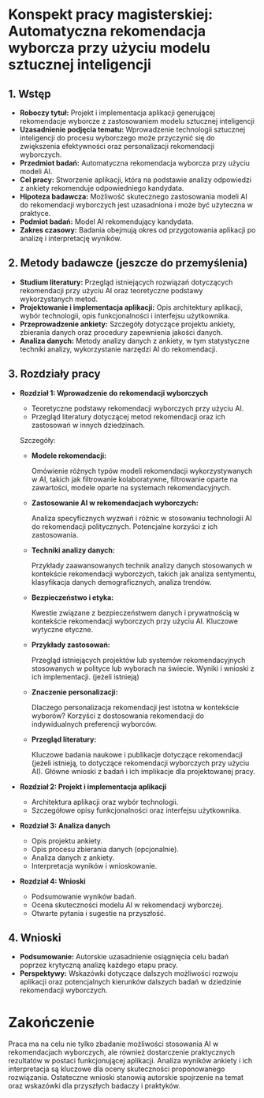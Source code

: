 # Konspekt pracy magisterskiej: Automatyczna rekomendacja wyborcza przy użyciu modelu sztucznej inteligencji

## 1. Wstęp

- **Roboczy tytuł:** Projekt i implementacja aplikacji generującej rekomendacje wyborcze z zastosowaniem modelu sztucznej inteligencji
- **Uzasadnienie podjęcia tematu:** Wprowadzenie technologii sztucznej inteligencji do procesu wyborczego może przyczynić się do zwiększenia efektywności oraz personalizacji rekomendacji wyborczych.
- **Przedmiot badań:** Automatyczna rekomendacja wyborcza przy użyciu modeli AI.
- **Cel pracy:** Stworzenie aplikacji, która na podstawie analizy odpowiedzi z ankiety rekomenduje odpowiedniego kandydata.
- **Hipoteza badawcza:** Możliwość skutecznego zastosowania modeli AI do rekomendacji wyborczych jest uzasadniona i może być użyteczna w praktyce.
- **Podmiot badań:** Model AI rekomendujący kandydata. 
- **Zakres czasowy:** Badania obejmują okres od przygotowania aplikacji po analizę i interpretację wyników.

## 2. Metody badawcze (jeszcze do przemyślenia)

- **Studium literatury:** Przegląd istniejących rozwiązań dotyczących rekomendacji przy użyciu AI oraz teoretyczne podstawy wykorzystanych metod.
- **Projektowanie i implementacja aplikacji:** Opis architektury aplikacji, wybór technologii, opis funkcjonalności i interfejsu użytkownika.
- **Przeprowadzenie ankiety:** Szczegóły dotyczące projektu ankiety, zbierania danych oraz procedury zapewnienia jakości danych.
- **Analiza danych:** Metody analizy danych z ankiety, w tym statystyczne techniki analizy, wykorzystanie narzędzi AI do rekomendacji.

## 3. Rozdziały pracy

- **Rozdział 1: Wprowadzenie do rekomendacji wyborczych**
  - Teoretyczne podstawy rekomendacji wyborczych przy użyciu AI.
  - Przegląd literatury dotyczącej metod rekomendacji oraz ich zastosowań w innych dziedzinach.

  Szczegóły:

   - **Modele rekomendacji:**
   
        Omówienie różnych typów modeli rekomendacji wykorzystywanych w AI, takich jak filtrowanie kolaboratywne, filtrowanie oparte na zawartości, modele oparte na systemach rekomendacyjnych.

   - **Zastosowanie AI w rekomendacjach wyborczych:**
        
        Analiza specyficznych wyzwań i różnic w stosowaniu technologii AI do rekomendacji politycznych. Potencjalne korzyści z ich zastosowania.

   - **Techniki analizy danych:**
   
        Przykłady zaawansowanych technik analizy danych stosowanych w kontekście rekomendacji wyborczych, takich jak analiza sentymentu, klasyfikacja danych demograficznych, analiza trendów.

   - **Bezpieczeństwo i etyka:**
        
        Kwestie związane z bezpieczeństwem danych i prywatnością w kontekście rekomendacji wyborczych przy użyciu AI. Kluczowe wytyczne etyczne.

   - **Przykłady zastosowań:**
   
        Przegląd istniejących projektów lub systemów rekomendacyjnych stosowanych w polityce lub wyborach na świecie. Wyniki i wnioski z ich implementacji. (jeżeli istnieją)

   - **Znaczenie personalizacji:**
        
        Dlaczego personalizacja rekomendacji jest istotna w kontekście wyborów? Korzyści z dostosowania rekomendacji do indywidualnych preferencji wyborców.

   - **Przegląd literatury:**
   
        Kluczowe badania naukowe i publikacje dotyczące rekomendacji (jeżeli istnieją, to dotyczące rekomendacji wyborczych przy użyciu AI). Główne wnioski z badań i ich implikacje dla projektowanej pracy.


- **Rozdział 2: Projekt i implementacja aplikacji**
  - Architektura aplikacji oraz wybór technologii.
  - Szczegółowe opisy funkcjonalności oraz interfejsu użytkownika.
- **Rozdział 3: Analiza danych**
  - Opis projektu ankiety.
  - Opis procesu zbierania danych (opcjonalnie).
  - Analiza danych z ankiety.
  - Interpretacja wyników i wnioskowanie.
- **Rozdział 4: Wnioski**
  - Podsumowanie wyników badań.
  - Ocena skuteczności modelu AI w rekomendacji wyborczej.
  - Otwarte pytania i sugestie na przyszłość.

## 4. Wnioski

- **Podsumowanie:** Autorskie uzasadnienie osiągnięcia celu badań poprzez krytyczną analizę każdego etapu pracy.
- **Perspektywy:** Wskazówki dotyczące dalszych możliwości rozwoju aplikacji oraz potencjalnych kierunków dalszych badań w dziedzinie rekomendacji wyborczych.

# Zakończenie

Praca ma na celu nie tylko zbadanie możliwości stosowania AI w rekomendacjach wyborczych, ale również dostarczenie praktycznych rezultatów w postaci funkcjonującej aplikacji. Analiza wyników ankiety i ich interpretacja są kluczowe dla oceny skuteczności proponowanego rozwiązania. Ostateczne wnioski stanowią autorskie spojrzenie na temat oraz wskazówki dla przyszłych badaczy i praktyków.
